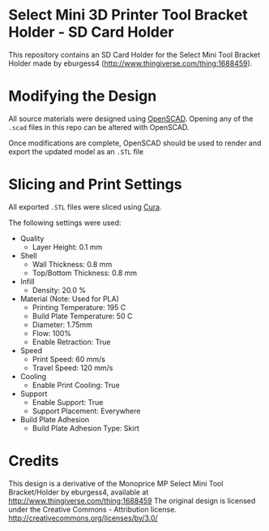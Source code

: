 # Select Mini 3D Printer Tool Bracket Holder - SD Card Holder

This repository contains an SD Card Holder for the Select Mini Tool Bracket Holder made by eburgess4 
(http://www.thingiverse.com/thing:1688459).  

# Modifying the Design

All source materials were designed using [OpenSCAD](http://www.openscad.org/). Opening any of the `.scad` files in 
this repo can be altered with OpenSCAD.

Once modifications are complete, OpenSCAD should be used to render and export the updated model as an `.STL` file

# Slicing and Print Settings

All exported `.STL` files were sliced using [Cura](https://ultimaker.com/en/products/cura-software).

The following settings were used:

* Quality
    * Layer Height: 0.1 mm
* Shell
    * Wall Thickness: 0.8 mm
    * Top/Bottom Thickness: 0.8 mm
* Infill
    * Density: 20.0 %
* Material (Note: Used for PLA)
    * Printing Temperature: 195 C
    * Build Plate Temperature: 50 C
    * Diameter: 1.75mm
    * Flow: 100%
    * Enable Retraction: True
* Speed
    * Print Speed: 60 mm/s 
    * Travel Speed: 120 mm/s 
* Cooling
    * Enable Print Cooling: True
* Support
    * Enable Support: True
    * Support Placement: Everywhere
* Build Plate Adhesion
    * Build Plate Adhesion Type: Skirt

# Credits

This design is a derivative of the Monoprice MP Select Mini Tool Bracket/Holder by eburgess4, available at 
http://www.thingiverse.com/thing:1688459 The original design is licensed under the Creative Commons - Attribution 
license. http://creativecommons.org/licenses/by/3.0/